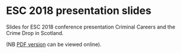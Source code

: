# ESC 2018 presentation slides
Slides for ESC 2018 conference presentation Criminal Careers and the Crime Drop in Scotland.

(NB [PDF version](https://github.com/benmatthewsed/eurocrim2018/blob/master/20180823_esc-soi-presentation_bm_v2.pdf) can be viewed online).
